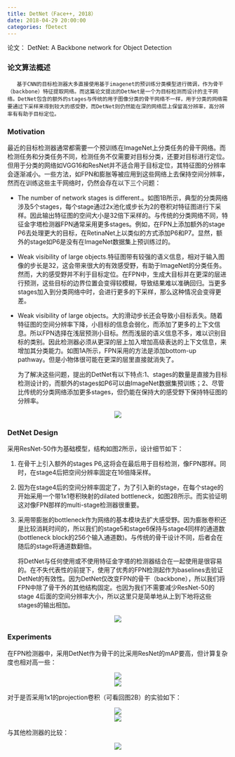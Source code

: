 ```yaml
---
title: DetNet（Face++, 2018）
date: 2018-04-29 20:00:00
categories: fDetect
---
```


<script type="text/javascript" src="http://cdn.mathjax.org/mathjax/latest/MathJax.js?config=default"></script>

论文： DetNet: A Backbone network for Object Detection

### 论文算法概述

       基于CNN的目标检测器大多直接使用基于imagenet的预训练分类模型进行微调，作为骨干（backbone）特征提取网络。而这篇论文提出的DetNet是一个为目标检测而设计的主干网络。DetNet包含的额外的stages与传统的用于图像分类的骨干网络不一样，用于分类的网络需要通过下采样来得到较大的感受野，而DetNet则仍然能在深的网络层上保留高分辨率，高分辨率有有助于目标定位。
	 	   
### Motivation

   最近的目标检测器通常都需要一个预训练在ImageNet上分类任务的骨干网络。而检测任务和分类任务不同，检测任务不仅需要对目标分类，还要对目标进行定位。但用于分类的网络如VGG16和ResNet并不适合用于目标定位，其特征图的分辨率会逐渐减小。一些方法，如FPN和膨胀等被应用到这些网络上去保持空间分辨率，然而在训练这些主干网络时，仍然会存在以下三个问题：

* The number of network stages is different.。如图1B所示，典型的分类网络涉及5个stages，每个stage通过2x池化或步长为2的卷积对特征图进行下采样。因此输出特征图的空间大小是32倍下采样的。与传统的分类网络不同，特征金字塔检测器FPN通常采用更多stages。例如，在FPN上添加额外的stage P6去处理更大的目标，在RetinaNet上以类似的方式添加P6和P7。显然，额外的stage如P6是没有在ImageNet数据集上预训练过的。

* Weak visibility of large objects.特征图带有较强的语义信息，相对于输入图像的步长是32，这会带来很大的有效感受野，有助于ImageNet的分类任务。然而，大的感受野并不利于目标定位。在FPN中，生成大目标并在更深的层进行预测，这些目标的边界位置会变得较模糊，导致结果难以准确回归。当更多stages加入到分类网络中时，会进行更多的下采样，那么这种情况会变得更差。

* Weak visibility of large objects。大的滑动步长还会导致小目标丢失。随着特征图的空间分辨率下降，小目标的信息会弱化，而添加了更多的上下文信息。所以FPN选择在浅层预测小目标。然而浅层的语义信息不多，难以识别目标的类别。因此检测器必须从更深的层上加入增加高级表达的上下文信息，来增加其分类能力。如图1A所示，FPN采用的方法是添加bottom-up pathway。但是小物体很可能在更深的层里直接就消失了。
	
   为了解决这些问题，提出的DetNet有以下特点:1、stages的数量是直接为目标检测设计的，而额外的stages如P6可以由ImageNet数据集预训练；2、尽管比传统的分类网络添加更多stages，但仍能在保持大的感受野下保持特征图的分辨率。

<center><img src="{{ site.baseurl }}/images/pdDetect/detnet1.png"></center>

### DetNet Design

   采用ResNet-50作为基础模型，结构如图2所示，设计细节如下：

1. 在骨干上引入额外的stages P6,这将会在最后用于目标检测，像FPN那样。同时，在stage4后把空间分辨率固定在16倍降采样。

2. 因为在stage4后的空间分辨率固定了，为了引入新的stage，在每个stage的开始采用一个带1x1卷积映射的dilated bottleneck，如图2B所示。而实验证明这对像FPN那样的multi-stage检测器很重要。

3. 采用带膨胀的bottleneck作为网络的基本模块去扩大感受野。因为膨胀卷积还是比较消耗时间的，所以我们的stage5和stage6保持与stage4同样的通道数(bottleneck block的256个输入通道数)。与传统的骨干设计不同，后者会在随后的stage将通道数翻倍。

   将DetNet与任何使用或不使用特征金字塔的检测器结合在一起使用是很容易的。在不失代表性的前提下，使用了优秀的FPN检测起作为baselines去验证DetNet的有效性。因为DetNet仅改变FPN的骨干（backbone），所以我们将FPN中除了骨干外的其他结构固定。也因为我们不需要减少ResNet-50的stage 4后面的空间分辨率大小，所以这里只是简单地从上到下地将这些stages的输出相加。

<center><img src="{{ site.baseurl }}/images/pdDetect/detnet2.png"></center>

### Experiments

   在FPN检测器中，采用DetNet作为骨干的比采用ResNet的mAP要高，但计算复杂度也相对高一些：
   
<center><img src="{{ site.baseurl }}/images/pdDetect/detnet3.png"></center>

<center><img src="{{ site.baseurl }}/images/pdDetect/detnet4.png"></center>
   
   对于是否采用1x1的projection卷积（可看回图2B）的实验如下：

<center><img src="{{ site.baseurl }}/images/pdDetect/detnet5.png"></center>

<center><img src="{{ site.baseurl }}/images/pdDetect/detnet6.png"></center>

   与其他检测器的比较：
   
<center><img src="{{ site.baseurl }}/images/pdDetect/detnet7.png"></center>